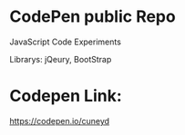 # CodePen public Repo

JavaScript Code Experiments

Librarys: jQeury, BootStrap

# Codepen Link: 

https://codepen.io/cuneyd
